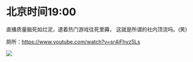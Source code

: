 # 北京时间19:00

直播质量脑死如烂泥，逮着热门游戏往死里薅， 这就是所谓的社内顶流吗。(笑)

厕所：https://www.youtube.com/watch?v=sr4iFhvz5Ls

<img style="max-height: 800px;" src="https://s3.ax1x.com/2021/03/18/62oFG4.png"></img>